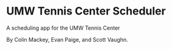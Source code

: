 UMW Tennis Center Scheduler
==================

A scheduling app for the UMW Tennis Center

By Colin Mackey, Evan Paige, and Scott Vaughn.

